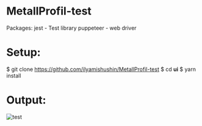# MetallProfil-test

Packages:
jest - Test library
puppeteer - web driver

# Setup:
$ git clone https://github.com/ilyamishushin/MetallProfil-test
$ cd __ui__
$ yarn install

# Output:
![test](https://user-images.githubusercontent.com/96532676/147445390-dff91f6f-4f18-4257-a776-72dc7495e28b.png)
